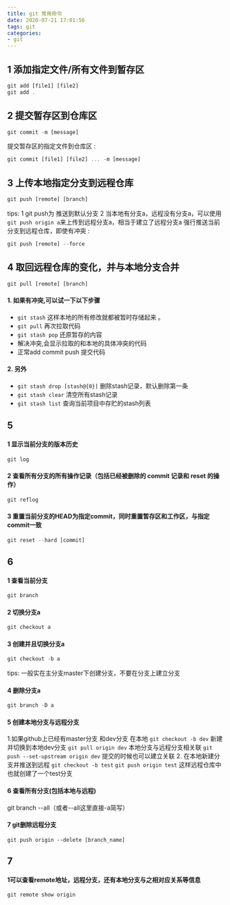 ```yaml
---
title: git 常用命令
date: 2020-07-21 17:01:56
tags: git
categories:
- git
---
```

## 1 添加指定文件/所有文件到暂存区
```js
git add [file1] [file2]
git add .
```
## 2 提交暂存区到仓库区
```js
git commit -m [message]
```
提交暂存区的指定文件到仓库区 : 
```js
git commit [file1] [file2] ... -m [message]
```
## 3 上传本地指定分支到远程仓库
```js
git push [remote] [branch]
```
tips: 1 git push为 推送到默认分支
      2 当本地有分支a，远程没有分支a，可以使用`git push origin a`来上传到远程分支a，相当于建立了远程分支a
强行推送当前分支到远程仓库，即使有冲突 : 
```js
git push [remote] --force
```
## 4 取回远程仓库的变化，并与本地分支合并
```js
git pull [remote] [branch]
```
#### 1. 如果有冲突,可以试一下以下步骤
   + `git stash`  这样本地的所有修改就都被暂时存储起来 。
   + `git pull`   再次拉取代码
   + `git stash pop` 还原暂存的内容 
   + 解决冲突,会显示拉取的和本地的具体冲突的代码
   + 正常add commit push 提交代码

#### 2. 另外  
+ `git stash drop [stash@{0}]`  删除stash记录，默认删除第一条 
+ `git stash clear` 清空所有stash记录 
+ `git stash list` 查询当前项目中存贮的stash列表

## 5 
#### 1 显示当前分支的版本历史
```js
git log
```
#### 2 查看所有分支的所有操作记录（包括已经被删除的 commit 记录和 reset 的操作）
```js
git reflog 
```
#### 3 重置当前分支的HEAD为指定commit，同时重置暂存区和工作区，与指定commit一致
```js
git reset --hard [commit]
```
## 6 
#### 1 查看当前分支
```js
git branch 
```
#### 2 切换分支a
```js
git checkout a 
```
#### 3 创建并且切换分支a
```js
git checkout -b a
```
tips: 一般实在主分支master下创建分支，不要在分支上建立分支

#### 4 删除分支a
```js
git branch -D a
```

#### 5 创建本地分支与远程分支
1.如果github上已经有master分支 和dev分支
在本地 
`git checkout -b dev` 新建并切换到本地dev分支
`git pull origin dev` 本地分支与远程分支相关联
`git push --set-upstream origin dev` 提交的时候也可以建立关联
2. 在本地新建分支并推送到远程
`git checkout -b test`
`git push origin test`   这样远程仓库中也就创建了一个test分支

#### 6 查看所有分支(包括本地与远程)
git branch --all（或者--all这里直接-a简写） 

#### 7 git删除远程分支
`git push origin --delete [branch_name]`
## 7 
#### 1可以查看remote地址，远程分支，还有本地分支与之相对应关系等信息
```js
git remote show origin
```



